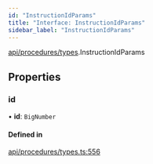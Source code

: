```yaml
---
id: "InstructionIdParams"
title: "Interface: InstructionIdParams"
sidebar_label: "InstructionIdParams"
---
```


[api/procedures/types](../../../../../modules/API/Procedures/Types/Types.md).InstructionIdParams

## Properties

### id

• **id**: `BigNumber`

#### Defined in

[api/procedures/types.ts:556](https://github.com/PolymeshAssociation/polymesh-sdk/blob/b6f9fb883/src/api/procedures/types.ts#L556)
